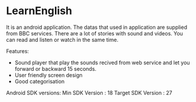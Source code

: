 # LearnEnglish

It is an android application. The datas that used in application are supplied from BBC services. 
There are a lot of stories with sound and videos. You can read and listen or watch in the same time. 

Features:
* Sound player that play the sounds recived from web service and let you forward or backward 15 seconds.
* User friendly screen design
* Good categorisation

Android SDK versions:
Min SDK Version : 18
Target SDK Version : 27
